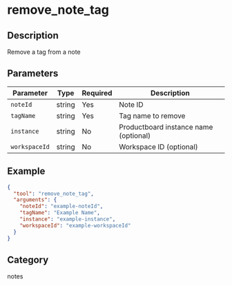 # remove_note_tag

## Description

Remove a tag from a note

## Parameters

| Parameter     | Type   | Required | Description                           |
| ------------- | ------ | -------- | ------------------------------------- |
| `noteId`      | string | Yes      | Note ID                               |
| `tagName`     | string | Yes      | Tag name to remove                    |
| `instance`    | string | No       | Productboard instance name (optional) |
| `workspaceId` | string | No       | Workspace ID (optional)               |

## Example

```json
{
  "tool": "remove_note_tag",
  "arguments": {
    "noteId": "example-noteId",
    "tagName": "Example Name",
    "instance": "example-instance",
    "workspaceId": "example-workspaceId"
  }
}
```

## Category

notes
